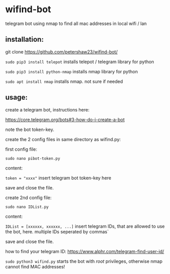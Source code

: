 # wifind-bot
telegram bot using nmap to find all mac addresses in local wifi / lan

## installation:

git clone https://github.com/petershaw23/wifind-bot/

`sudo pip3 install telepot` installs telepot / telegram library for python

`sudo pip3 install python-nmap` installs nmap library for python

`sudo apt install nmap` installs nmap. not sure if needed

## usage:

create a telegram bot, instructions here:

https://core.telegram.org/bots#3-how-do-i-create-a-bot

note the bot token-key.

create the 2 config files in same directory as wifind.py:

first config file:

`sudo nano pibot-token.py`


content:

`token = "xxxx"` insert telegram bot token-key here

save and close the file.

create 2nd config file:

`sudo nano IDList.py`

content:

`IDList = [xxxxxx, xxxxxx, ...]` insert telegram IDs, that are allowed to use the bot, here. multiple IDs seperated by commas`

save and close the file.

how to find your telegram ID: https://www.alphr.com/telegram-find-user-id/

`sudo python3 wifind.py` starts the bot with _root_ privileges, otherwise nmap cannot find MAC addresses!
